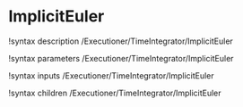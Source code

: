 <!-- MOOSE Documentation Stub: Remove this when content is added. -->

# ImplicitEuler
!syntax description /Executioner/TimeIntegrator/ImplicitEuler

!syntax parameters /Executioner/TimeIntegrator/ImplicitEuler

!syntax inputs /Executioner/TimeIntegrator/ImplicitEuler

!syntax children /Executioner/TimeIntegrator/ImplicitEuler
